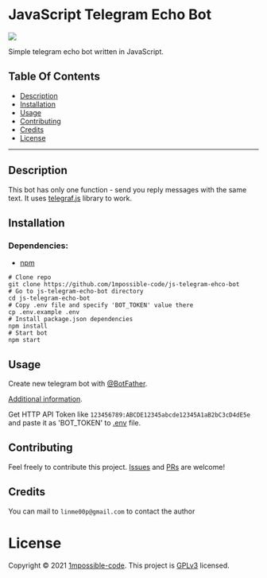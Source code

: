 # JavaScript Telegram Echo Bot

![](https://img.shields.io/github/license/1mpossible-code/js-telegram-echo-bot?color=green)

Simple telegram echo bot written in JavaScript.

## Table Of Contents

* [Description](#description)
* [Installation](#installation)
* [Usage](#usage)
* [Contributing](#contributing)
* [Credits](#credits)
* [License](#license)

----

## Description

This bot has only one function - send you reply messages with the same text. It
uses [telegraf.js](https://telegraf.js.org/) library to work.

## Installation

### Dependencies:

* [npm](https://www.npmjs.com/)

```shell
# Clone repo
git clone https://github.com/1mpossible-code/js-telegram-ehco-bot
# Go to js-telegram-echo-bot directory
cd js-telegram-echo-bot
# Copy .env file and specify 'BOT_TOKEN' value there
cp .env.example .env
# Install package.json dependencies
npm install
# Start bot
npm start
```

## Usage

Create new telegram bot with [@BotFather](https://telegram.me/BotFather).

[Additional information](https://core.telegram.org/bots).

Get HTTP API Token like `123456789:ABCDE12345abcde12345A1aB2bC3cD4dE5e` and paste it as 'BOT_TOKEN'
to [.env](.env.example) file.

## Contributing

Feel freely to contribute this project. [Issues](https://github.com/1mpossible-code/js-telegram-echo-bot/issues)
and [PRs](https://github.com/1mpossible-code/js-telegram-echo-bot/pulls) are welcome!

## Credits

You can mail to `linme00p@gmail.com` to contact the author

# License

Copyright © 2021 [1mpossible-code](https://github.com/1mpossible-code). This project
is [GPLv3](https://www.https://www.gnu.org/licenses/gpl-3.0.htmlgnu.org/licenses/gpl-3.0) licensed.
